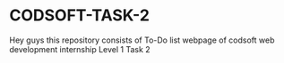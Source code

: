 # CODSOFT-TASK-2
Hey guys this repository consists of To-Do list webpage of codsoft web development internship Level 1 Task 2
